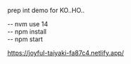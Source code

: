 prep int demo for KO..HO.. </br>

-- nvm use 14 </br>
-- npm install </br>
-- npm start </br>

https://joyful-taiyaki-fa87c4.netlify.app/ 
